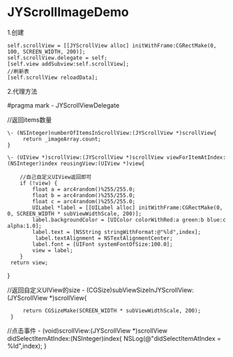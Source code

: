 # JYScrollImageDemo

1.创建

    self.scrollView = [[JYScrollView alloc] initWithFrame:CGRectMake(0, 100, SCREEN_WIDTH, 200)];
    self.scrollView.delegate = self;
    [self.view addSubview:self.scrollView];
    //刷新表
    [self.scrollView reloadData];
    
2.代理方法

  #pragma mark - JYScrollViewDelegate

//返回items数量

    \- (NSInteger)numberOfItemsInScrollView:(JYScrollView *)scrollView{
         return _imageArray.count;
    }

    \- (UIView *)scrollView:(JYScrollView *)scrollView viewForItemAtIndex:(NSInteger)index reusingView:(UIView *)view{
    
        //自己自定义UIView返回即可
        if (!view) {
            float a = arc4random()%255/255.0;
            float b = arc4random()%255/255.0;
            float c = arc4random()%255/255.0;
            UILabel *label = [[UILabel alloc] initWithFrame:CGRectMake(0, 0, SCREEN_WIDTH * subViewWidthScale, 200)];
            label.backgroundColor = [UIColor colorWithRed:a green:b blue:c alpha:1.0];
            label.text = [NSString stringWithFormat:@"%ld",index];
             label.textAlignment = NSTextAlignmentCenter;
            label.font = [UIFont systemFontOfSize:100.0];
            view = label;
        }
     return view;
   }

//返回自定义UIView的size
    \- (CGSize)subViewSizeInJYScrollView:(JYScrollView *)scrollView{
    
         return CGSizeMake(SCREEN_WIDTH * subViewWidthScale, 200);
     }

//点击事件
    \- (void)scrollView:(JYScrollView *)scrollView didSelectItemAtIndex:(NSInteger)index{
         NSLog(@"didSelectItemAtIndex = %ld",index);
    }

